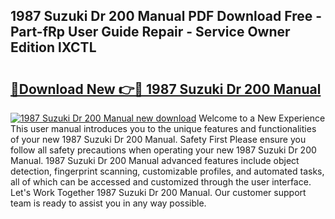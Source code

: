 ## 1987 Suzuki Dr 200 Manual PDF Download Free - Part-fRp User Guide Repair - Service Owner Edition lXCTL

# <h2><a href="http://bc81072.oget.top/?id=1987+Suzuki+Dr+200+Manual">🔗Download New 👉🔴 1987 Suzuki Dr 200 Manual</a></h2>

[![1987 Suzuki Dr 200 Manual new download](https://i.imgur.com/5g1atiW.png)](http://bc81072.oget.top/?id=1987+Suzuki+Dr+200+Manual)
Welcome to a New Experience This user manual introduces you to the unique features and functionalities of your new 1987 Suzuki Dr 200 Manual. Safety First Please ensure you follow all safety precautions when operating your new 1987 Suzuki Dr 200 Manual. 1987 Suzuki Dr 200 Manual advanced features include object detection, fingerprint scanning, customizable profiles, and automated tasks, all of which can be accessed and customized through the user interface. Let's Work Together 1987 Suzuki Dr 200 Manual. Our customer support team is ready to assist you in any way possible.
